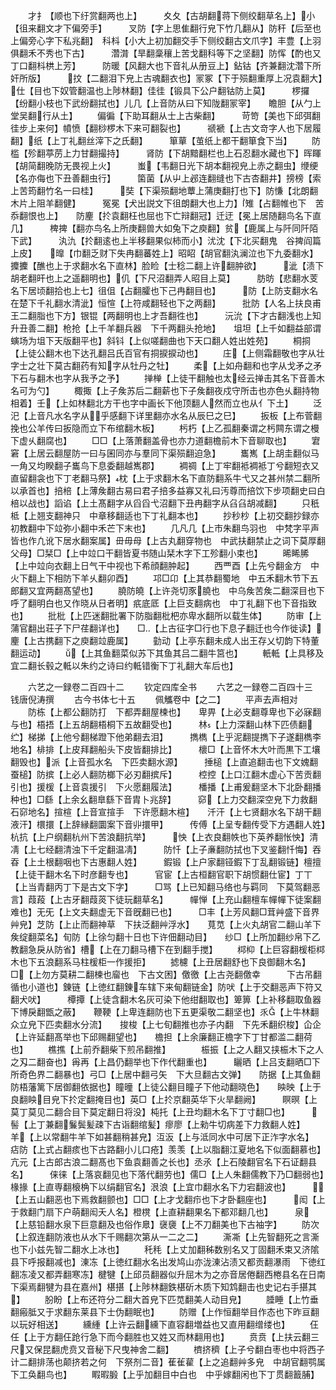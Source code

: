 <!-- { "loadSidebar": true } -->
　　才扌【顺也下纡赏翻两也上】　　　夊夂【古胡翻蒋下侧绞翻草名上】小【徂来翻文才下偏旁手】　　　叉防【字上思隹翻行皃下竹几翻从】防秆【后至也上偏旁心字下私兆翻】　科枓【小大上初加翻交手下侧绞翻古文爪字】丰豊【上羽俱翻禾不秀也下古】　　　濳潸【旱翻稾穰上苦戈翻科等下之坚翻】防恽【酌也又丁口翻枓栱上芳】　　　防暖【风翻大也下音礼从册豆上】鉆钴【齐兼翻沈濳下所奸所版】　　　抆【二翻泪下皃上古魂翻衣也】冡冢【下于殒翻重厚上况袁翻大】　　仕【目也下奴管翻温也上陟林翻】佳徍【锻具下公户翻钴防上莫】　　　椤攞【纷翻小枝也下武纷翻拭也】儿几【上音防从曰下知陇翻冡宰】　　瞻胆【从勹上堂吴翻行从土】
　　偏徧【下助耳翻从士上古柴翻】　　　苛笴【美也下邱弭翻徍步上来何】幩愤【翻桫椤木下来可翻裂也】　　　禠褫【上古文竒字人也下居履翻】纸【上丁礼翻丝滓下之氏翻】　　　箪蕇【茧纸上都干翻箪食下当】
　　防槛【殄翻葶苈上力甘翻撮持】　　　肾防【下胡黯翻栏也上石忍翻水藏也下】晖睴【胡简翻晚防无畏视上火】　　　蚩【韦翻日光下胡本翻视皃上赤之翻虫】缏绠【名亦侮也下丑善翻虫行】　　　箘菌【从屮上邲连翻缝也下古杏翻井】搒榜【索上苦筠翻竹名一曰桂】　　　奘【下渠殒翻地蕈上蒲庚翻打也下】防慊【北朗翻木片上阻羊翻健】　　　冤冕【犬出説文下徂朗翻大也上力】雉【占翻帷也下　苦忝翻恨也上】　　防麈【扵袁翻枉也屈也下亡辩翻冠】迁迂【冕上居随翻鸟名下直几】　　　椑捭【翻亦鸟名上所庚翻兽大如兔下之庾翻】贫【鹿属上与阡同阡陌下武】　　　汍氿【扵翻逺也上半移翻果似柿而小】沋沈【下北买翻鬼　谷捭阎篇上皮】　　曍【巾翻乏财下失冉翻蕃姓上】昭眧【胡官翻汍澜泣也下九委翻水】　　攗攈【醮也上于求翻水名下直林】脸睑【士稔二翻上许翻肿欲】　　　泚【渍下胡老翻旰也上之遥翻明也】仉【下尺沼翻弄人昭目上莫】　　　肪昉【悲翻水芰名下居顷翻拾也上七】徂伹【占翻臛也下己冉翻目也】　　　防【上防支翻水名在楚下千礼翻水清泚】恒愃【上符咸翻轻也下之两翻】　　　批防【人名上扶良甫王二翻脂也下方】银锟【两翻明也上才吾翻徃也】　　　沅沇【下才古翻浅也上知升丑善二翻】枪抢【上千羊翻兵器　下千两翻头抢地】　　坥坦【上千如翻益部谓螾场为坥下天版翻平也】斜钭【上似嗟翻曲也下天口翻人姓出姓苑】
　　桐挏【上徒公翻木也下达孔翻吕氏百官有挏捩捩动也】
　　庄【上侧霜翻敬也字从壮字士之壮下莫古翻药有知字从牡丹之牡】
　　柔【上如舟翻和也字从戈矛之矛下石与翻木也字从我予之予】
　　掸椫【上徒干翻触也太经云掸击其名下音善木名可为勺】
　　棷掫【上子矦苏后二翻薪也下子矦翻夜戍守所击也亦色乆翻持物相着】壬【上如林翻北方干也字中画长下他顶翻人然而立也从亻下土】
　　泛汜【上音凡水名字从乎感翻下详里翻亦水名从辰巳之巳】
　　扳板【上布菅翻挽也公羊传曰扳隐而立下布绾翻木板】
　　杇朽【上乙孤翻秦谓之杇闗东谓之槾下虚乆翻腐也】
　　□□【上落萧翻盖骨也亦力道翻檐前木下音聊取也】
　　宭窘【上居云翻屋防一曰与囷同亦与羣同下渠殒翻迫急】
　　巂嶲【上胡圭翻似马一角又均睽翻子巂鸟下息委翻越嶲郡】
　　裯禂【上丁牢翻袛裯袛丁兮翻短衣又直留翻衾也下丁老翻马祭】枕【上于求翻木名下直防翻系牛弋又之甚州禁二翻所以承首也】掊棓【上薄矦翻古易曰君子掊多益寡又礼曰汚尊而掊饮下步项翻史曰白棓以战也】謟谄【上土髙翻字从舀舀弋沼翻下丑冉翻字从臽臽胡减翻】
　　只秖柢【上翘支翻神只　中章移翻适也下丁礼翻本也】
　　抄秒杪【上初交翻抄録亦初教翻中下竝弥小翻中禾芒下末也】
　　几凡几【上市朱翻鸟羽也　中梵字平声皆也作凢讹下居水翻案属】毌毋母【上古丸翻穿物也　中武扶翻禁止之词下莫厚翻父母】□栞□【上中竝口干翻皆夏书随山栞木字下工殄翻小束也】
　　晞睎脪【上中竝向衣翻上日气干中视也下希顔翻肿起】
　　西覀酉【上先兮翻金方　中火下翻上下相防下羊乆翻卯酉】
　　邛□卬【上其恭翻蜀地　中五禾翻木节下五郎翻又宜两翻髙望也】
　　膮防皢【上许尧切豕膮也　中乌矦苦矦二翻深目也下呼了翻明白也又作晓从日者明】疧底厎【上巨支翻病也　中丁礼翻下也下音指致也】
　　批枇【上匹迷翻批署下防脂翻枇杷亦卑水翻所以载生体】
　　防审【上蒲官翻出荘子下尸荏翻详也】　　□【上古征字□行也下息子翻迁也今作徙读】麈【上古携翻下之庾翻竝鹿属】
　　勭动【上亭东翻未成人出王存乂切韵下特董翻运动】
　　【上其鱼翻菜似苏下其鱼其吕二翻牛筥也】
　　軝軧【上具移及宜二翻长毂之軧以朱约之诗曰约軧错衡下丁礼翻大车后也】

　　六艺之一録卷二百四十二
　　钦定四库全书
　　六艺之一録卷二百四十三　　钱唐倪涛撰
　　古今书体七十五
　　佩觿卷中【之二】
　　平声去声相对
　　防栋【上都公翻防打　下都弄翻屋楝也】　　卑畀【上必支翻尊卑也下必寐翻与也】梧捂【上五胡翻梧桐下五故翻受也】　　　林【上力深翻山林下匹债翻纻】梯挮【上他兮翻梯蹬下他弟翻去泪】　　　擕檇【上乎泥翻提擕下子遂翻檇李地名】棑排【上皮拜翻船头下皮皆翻排比】　　　櫰□【上音怀木大叶而黒下工壤翻毁也】派【上音孤水名　下匹卖翻水源】　　　捶槌【上直追翻击也下文媿翻蚕槌】防摈【上必人翻防榔下必刃翻摈斥】　　　椌控【上口江翻木虚心下苦贡翻引也】援楥【上音袁援引　下火愿翻履法】　　　橎播【上甫爰翻坚木下北卧翻播种也】□繇【上余幺翻臯繇下音胄卜兆辞】　　　窌【上力交翻深空皃下力救翻石窌地名】揎楦【上音宣揎手　下许愿翻木楦】　　汘汗【上七贤翻水名下胡干翻液汗】檈擐【上辞縁翻圜案下音丱擐甲】　　　传傅【上呈专翻传受下方遇翻人姓】杭抗【上户纲翻杭州下苦浪翻抗举】　　　怏【上衣良翻帙也下英养翻怅怏】清凊【上七经翻清浊下千定翻温凊】　　　防忏【上子亷翻防拭也下叉鉴翻忏悔】吞昋【上土根翻咽也下古惠翻人姓】　　　鍜锻【上户家翻铔鍜下丁乱翻锻链】檀擅【上徒干翻木名下时彦翻专也】　　　官宦【上古桓翻官职下胡惯翻仕宦】丁丅【上当青翻丙丁下是古文下字】　　　□骂【上已知翻马络也与羁同　下莫驾翻恶言】葭葮【上古牙翻葭菼下徒玩翻草名】　　　幝惮【上充山翻檀车幝幝下徒案翻难也】无旡【上文夫翻虚无下音旣翻已也】　　　□丰【上芳风翻□茸艸盛下音界艸皃】芝防【上止而翻神草　下扶泛翻艸浮水】　　萈苋【上火丸胡官二翻山羊下矦绽翻菜名】旬防【上徐匀翻十日也下许佃翻动目】　　纱□【上所加翻纱帛下乙教翻急戾从防省】槽【上在刀翻马槽下在到翻手搅】
　　桏枊【上巨容翻楥柜桏木也下五浪翻系马柱楥柜一作援拒】
　　摅櫖【上丑居翻舒也下良御翻木名】　　　□【上勿方莫耕二翻楝也廇也　下古文困】儌徼【上古尧翻儌幸　　　下古吊翻循也小道也】錬链【上徳红翻錬车辖下来甸翻链金】防吠【上于交翻恶声下符又翻犬吠】　　　橝撢【上徒含翻木名灰可染下他绀翻取也】箄箅【上补移翻取鱼器下博戾翻甑之蔽】　　鞭鞕【上卑连翻防也下五更渠敬二翻坚也】乑【上牛林翻众立皃下匹卖翻水分流】　　捘梭【上七旬翻推也亦子内翻　下先禾翻织梭】仚企【上许延翻髙举也下邱赐翻望也】　　檐担【上余廉翻正檐字下丁甘都滥二翻荷也】
　　樵撨【上前乔翻柴下煎吊翻推】　　　　桭振【上之人翻又挟桭木下之人之刄二翻奋也】爯再【上昌仍翻举也下作代翻重也】　　　矖晒【上吕支翻晒□下所奇色界二翻暴也】弓□【上居中翻弓矢　下大旦翻古文弹】　　防据【上其鱼翻防梧藩篱下居御翻依据也】瞳曈【上徒公翻目瞳子下他动翻晓色】　　眏映【上于良翻眏目皃下扵定翻掩目也】英□【上扵京翻英华下火旱翻阙】　　　瞑暝【上莫丁莫见二翻合目下莫定翻日将没】杶托【上丑均翻木名下丁寸翻□也】　　　髻【上丁兼翻鬑鬓髪疎下古诣翻绾髪】瘳廖【上勑牛切病差下力救翻人姓】　　　羊【上以常翻牛羊下如甚翻稍甚皃】沍汳【上与泜同水中可居下正泎字水名】　痁防【上式占翻痎也下古路翻小儿口疮】羡羡【上以脂翻江夏地名下似面翻慕也】　亢元【上古郎古浪二翻髙也下鱼袁翻善之长也】丞氶【上石陵翻官名下石证翻县名】　　　俫徕【上落哀翻见也下落代翻劳也】儒□【上人朱翻儒教下乃□翻弱也】　　　椽掾【上直専翻榱桷下以绢翻官名】泿浪【上宜巾翻水名下力宕翻波也】　　　【上五山翻恶也下焉救翻颤也】□□【上才戈翻疖也下才卧翻座也】　　　闳【上于救翻门扇下户萌翻闳夭人名】橙櫈【上直耕翻果名下都邓翻几也】　　　泉【上慈铅翻水泉下巨意翻及也俗作臮】襃褏【上不刀翻美也下古袖字】
　　防次【上叙连翻防液也从水下千赐翻次第从一二之二】
　　澌凘【上先智翻死之言澌也下小兹先智二翻水上冰也】
　　秅秏【上丈加翻秭数别名又丁固翻禾束又济隂县下呼报翻减也】涷冻【上徳红翻水名出发鸠山亦泷涷沾渍又都贡翻瀑雨　下徳红翻冻凌又都弄翻寒冻】楗犍【上邱员翻器似升屈木为之亦音居倦翻西棬县名在日南　下渠焉翻犍为县在嘉州】椹揕【上陟林翻鉄椹斫木质下知鸩翻击也史记右手揕其】
　　朌盼【上布还符分二翻大首皃下匹苋翻美人动目皃】
　　腄睡【上竹垂翻瘢胝又于求翻东莱县下士伪翻眠也】
　　防赠【上作恒翻举目作态也下昨亘翻以玩好相送】
　　纁緟【上许云翻纁下直容翻増益也又直用翻缯缕也】
　　仼任【上于方翻仼跄行急下而今翻胜也又姓又而林翻用也】
　　贲贲【上扶云翻三尺又保昆翻虎贲又音秘下尺曳神舍二翻】
　　櫅挤穧【上子兮翻白枣也中将西子计二翻排荡也颠挤若之何　下祭剂二音】萑雈雚【上之追翻艸多皃　中胡官翻鹗属下工奂翻鸟也】
　　睱暇腶【上乎加翻目中白也　中乎嫁翻闲也下丁贯翻籖脯】
